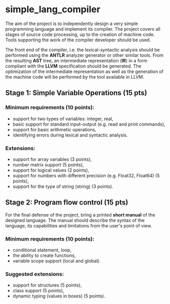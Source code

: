 # simple_lang_compiler

The aim of the project is to independently design a very simple programming language and implement its compiler. The project covers all stages of source code processing, up to the creation of machine code. Tools supporting the work of the compiler developer should be used.

The front end of the compiler, i.e. the lexical-syntactic analysis should be performed using the **ANTLR** analyzer generator or other similar tools. From the resulting **AST** tree, an intermediate representation (**IR**) in a form compliant with the **LLVM** specification should be generated. The optimization of the intermediate representation as well as the generation of the machine code will be performed by the tool available in LLVM.

## Stage 1: Simple Variable Operations (15 pts)
### Minimum requirements (10 points):
- support for two types of variables: integer, real,
- basic support for standard input-output (e.g. read and print commands),
- support for basic arithmetic operations,
- identifying errors during lexical and syntactic analysis.
### Extensions:
- support for array variables (3 points),
- number matrix support (5 points),
- support for logical values (2 points),
- support for numbers with different precision (e.g. Float32, Float64) (5 points),
- support for the type of string (string) (3 points).

## Stage 2: Program flow control (15 pts)
For the final defense of the project, bring a printed **short manual** of the designed language. The manual should describe the syntax of the language, its capabilities and limitations from the user's point of view.
### Minimum requirements (10 points):
- conditional statement, loop,
- the ability to create functions,
- variable scope support (local and global).
### Suggested extensions:
- support for structures (5 points),
- class support (5 points),
- dynamic typing (values in boxes) (5 points).